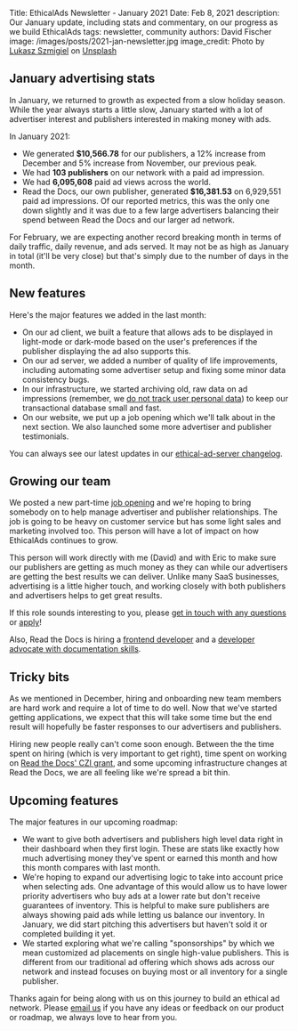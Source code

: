 Title: EthicalAds Newsletter - January 2021
Date: Feb 8, 2021
description: Our January update, including stats and commentary, on our progress as we build EthicalAds
tags: newsletter, community
authors: David Fischer
image: /images/posts/2021-jan-newsletter.jpg
image_credit: <span>Photo by <a href="https://unsplash.com/@szmigieldesign?utm_source=unsplash&amp;utm_medium=referral&amp;utm_content=creditCopyText">Lukasz Szmigiel</a> on <a href="https://unsplash.com/?utm_source=unsplash&amp;utm_medium=referral&amp;utm_content=creditCopyText">Unsplash</a></span>


[comment]: # (The queries run to get this data, then computed in a spreadsheet for publisher rev)
[comment]: # (?start_date=2020-08-01&end_date=2020-08-31&campaign_type=All+types&revenue_share_percentage=50.0)
[comment]: # (?start_date=2020-09-01&end_date=2020-09-30&campaign_type=paid&revenue_share_percentage=70.0&sort=revenue)


## January advertising stats

In January, we returned to growth as expected from a slow holiday season.
While the year always starts a little slow, January started with a lot of advertiser interest and publishers
interested in making money with ads.

In January 2021:

* We generated **$10,566.78** for our publishers, a 12% increase from December and 5% increase from November, our previous peak.
* We had **103 publishers** on our network with a paid ad impression.
* We had **6,095,608** paid ad views across the world.
* Read the Docs, our own publisher, generated **$16,381.53** on 6,929,551 paid ad impressions. Of our reported metrics, this was the only one down slightly and it was due to a few large advertisers balancing their spend between Read the Docs and our larger ad network.

For February, we are expecting another record breaking month in terms of daily traffic, daily revenue, and ads served.
It may not be as high as January in total (it'll be very close) but that's simply due to the number of days in the month.


## New features

Here's the major features we added in the last month:

* On our ad client, we built a feature that allows ads to be displayed in light-mode or dark-mode
  based on the user's preferences if the publisher displaying the ad also supports this.
* On our ad server, we added a number of quality of life improvements,
  including automating some advertiser setup and fixing some minor data consistency bugs.
* In our infrastructure, we started archiving old, raw data on ad impressions
  (remember, we [do not track user personal data]({filename}/pages/vision.md))
  to keep our transactional database small and fast.
* On our website, we put up a job opening which we'll talk about in the next section.
  We also launched some more advertiser and publisher testimonials.

You can always see our latest updates in our [ethical-ad-server changelog](https://ethical-ad-server.readthedocs.io/en/latest/developer/changelog.html).


## Growing our team

We posted a new part-time [job opening]({filename}/pages/jobs/account-manager-part-time.md)
and we're hoping to bring somebody on to help manage advertiser and publisher relationships.
The job is going to be heavy on customer service but has some
light sales and marketing involved too.
This person will have a lot of impact on how EthicalAds continues to grow.

This person will work directly with me (David) and with Eric
to make sure our publishers are getting as much money as they can
while our advertisers are getting the best results we can deliver.
Unlike many SaaS businesses, advertising is a little higher touch,
and working closely with both publishers and advertisers helps to get great results.

If this role sounds interesting to you,
please [get in touch with any questions](mailto:ads@ethicalads.io?subject=Ads%20account%20manager%20role)
or [apply]({filename}/pages/jobs/account-manager-part-time.md)!

Also, Read the Docs is hiring a [frontend developer](https://blog.readthedocs.com/job-frontend/)
and a [developer advocate with documentation skills](https://blog.readthedocs.com/job-devrel/).


## Tricky bits

As we mentioned in December, hiring and onboarding new team members are hard work and require a lot of time to do well.
Now that we've started getting applications, we expect that this will take some time
but the end result will hopefully be faster responses to our advertisers and publishers.

Hiring new people really can't come soon enough.
Between the the time spent on hiring (which is very important to get right),
time spent on working on [Read the Docs' CZI grant](https://blog.readthedocs.com/czi-grant-announcement/),
and some upcoming infrastructure changes at Read the Docs,
we are all feeling like we're spread a bit thin.


## Upcoming features

The major features in our upcoming roadmap:

* We want to give both advertisers and publishers high level data right in their dashboard when they first login.
  These are stats like exactly how much advertising money they've spent or earned this month
  and how this month compares with last month.
* We're hoping to expand our advertising logic to take into account price when selecting ads.
  One advantage of this would allow us to have lower priority advertisers who buy ads at a lower rate
  but don't receive guarantees of inventory. This is helpful to make sure publishers are always showing paid ads
  while letting us balance our inventory.
  In January, we did start pitching this advertisers but haven't sold it or completed building it yet.
* We started exploring what we're calling "sponsorships" by which we mean customized ad placements on single high-value publishers.
  This is different from our traditional ad offering which shows ads across our network
  and instead focuses on buying most or all inventory for a single publisher.

Thanks again for being along with us on this journey to build an ethical ad network.
Please [email us](mailto:ads@ethicalads.io) if you have any ideas or feedback on our product or roadmap,
we always love to hear from you.
